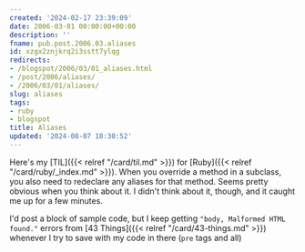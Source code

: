 ```yaml
---
created: '2024-02-17 23:39:09'
date: 2006-03-01 00:00:00+00:00
description: ''
fname: pub.post.2006.03.aliases
id: xzgx2znjkrq2i3sstt7ylqg
redirects:
- /blogspot/2006/03/01_aliases.html
- /post/2006/aliases/
- /2006/03/01/aliases/
slug: aliases
tags:
- ruby
- blogspot
title: Aliases
updated: '2024-08-07 18:30:52'
---
```


Here's my [TIL]({{< relref "/card/til.md" >}}) for [Ruby]({{< relref "/card/ruby/_index.md" >}}). When you override a method in a subclass, you also need to redeclare any aliases for that method. Seems pretty obvious when you think about it. I didn't think about it, though, and it caught me up for a few minutes.

I'd post a block of sample code, but I keep getting `"body, Malformed HTML found."`
errors from [43 Things]({{< relref "/card/43-things.md" >}}) whenever I try to save with my code in there (`pre` tags and
all)